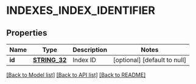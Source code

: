# INDEXES_INDEX_IDENTIFIER

## Properties
Name | Type | Description | Notes
------------ | ------------- | ------------- | -------------
**id** | [**STRING_32**](STRING_32.md) | Index ID | [optional] [default to null]

[[Back to Model list]](../README.md#documentation-for-models) [[Back to API list]](../README.md#documentation-for-api-endpoints) [[Back to README]](../README.md)


